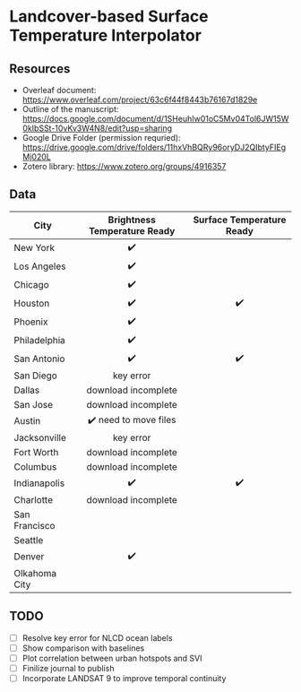 # Landcover-based Surface Temperature Interpolator

## Resources 
* Overleaf document: https://www.overleaf.com/project/63c6f44f8443b76167d1829e
* Outline of the manuscript: https://docs.google.com/document/d/1SHeuhIw01oC5Mv04Tol6JW15W0kIbSSt-10vKv3W4N8/edit?usp=sharing
* Google Drive Folder (permission requried): https://drive.google.com/drive/folders/11hxVhBQRy96oryDJ2QIbtyFIEgMj020L 
* Zotero library: https://www.zotero.org/groups/4916357

## Data
| City | Brightness Temperature Ready | Surface Temperature Ready |
| --- | :---: | :---:|
| New York | :heavy_check_mark: | |
| Los Angeles | :heavy_check_mark: | |
| Chicago | :heavy_check_mark: | |
| Houston | :heavy_check_mark: |:heavy_check_mark:|
| Phoenix | :heavy_check_mark: | |
| Philadelphia |:heavy_check_mark:| |
| San Antonio |:heavy_check_mark:|:heavy_check_mark: |
| San Diego |key error| |
| Dallas |download incomplete| |
| San Jose |download incomplete| |
| Austin |:heavy_check_mark: need to move files| |
| Jacksonville |key error| |
| Fort Worth |download incomplete| |
| Columbus |download incomplete| |
| Indianapolis |:heavy_check_mark:|:heavy_check_mark:|
| Charlotte |download incomplete| |
| San Francisco | | |
| Seattle | | |
| Denver | :heavy_check_mark:| |
| Olkahoma City | | |

## TODO
- [ ] Resolve key error for NLCD ocean labels
- [ ] Show comparison with baselines
- [ ] Plot correlation between urban hotspots and SVI
- [ ] Finilize journal to publish 
- [ ] Incorporate LANDSAT 9 to improve temporal continuity
